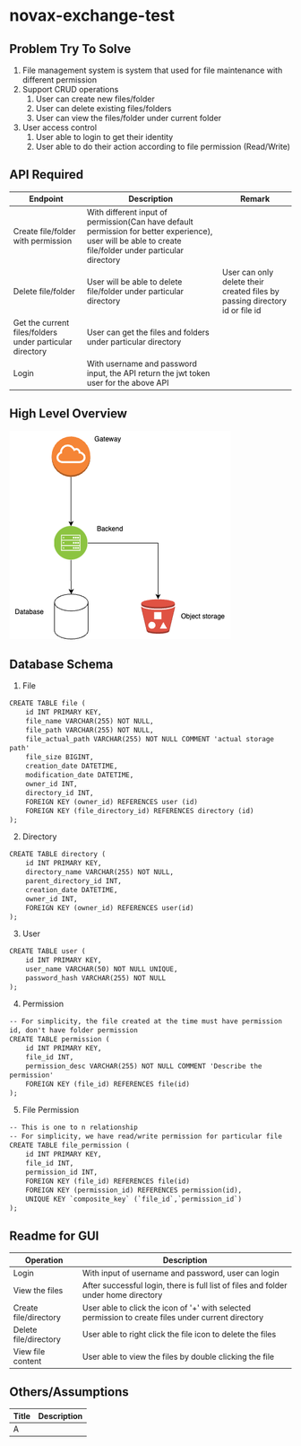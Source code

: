 # novax-exchange-test

## Problem Try To Solve
1. File management system is system that used for file maintenance with different permission 
1. Support CRUD operations
    1. User can create new files/folder
    2. User can delete existing files/folders
    3. User can view the files/folder under current folder
2. User access control
    1. User able to login to get their identity
    2. User able to do their action according to file permission (Read/Write)

## API Required
| Endpoint | Description | Remark
| -------- | ------- | -------
| Create file/folder with permission  | With different input of permission(Can have default permission for better experience), user will be able to create file/folder under particular directory    |
| Delete file/folder | User will be able to delete file/folder under particular directory     | User can only delete their created files by passing directory id or file id
| Get the current files/folders under particular directory    | User can get the files and folders under particular directory    |
| Login | With username and password input, the API return the jwt token user for the above API|


## High Level Overview
![High Level Image](./diagram1.png)


## Database Schema 
1. File
```
CREATE TABLE file (
    id INT PRIMARY KEY,
    file_name VARCHAR(255) NOT NULL,
    file_path VARCHAR(255) NOT NULL,
    file_actual_path VARCHAR(255) NOT NULL COMMENT 'actual storage path'
    file_size BIGINT,
    creation_date DATETIME,
    modification_date DATETIME,
    owner_id INT,
    directory_id INT, 
    FOREIGN KEY (owner_id) REFERENCES user (id)
    FOREIGN KEY (file_directory_id) REFERENCES directory (id)
);
```
2. Directory
```
CREATE TABLE directory (
    id INT PRIMARY KEY,
    directory_name VARCHAR(255) NOT NULL,
    parent_directory_id INT,
    creation_date DATETIME,
    owner_id INT,
    FOREIGN KEY (owner_id) REFERENCES user(id)
);
```
3. User
```
CREATE TABLE user (
    id INT PRIMARY KEY,
    user_name VARCHAR(50) NOT NULL UNIQUE,
    password_hash VARCHAR(255) NOT NULL
);

```
4. Permission
```
-- For simplicity, the file created at the time must have permission id, don't have folder permission
CREATE TABLE permission (
    id INT PRIMARY KEY,
    file_id INT,
    permission_desc VARCHAR(255) NOT NULL COMMENT 'Describe the permission'
    FOREIGN KEY (file_id) REFERENCES file(id)
);
```
5. File Permission
```
-- This is one to n relationship
-- For simplicity, we have read/write permission for particular file
CREATE TABLE file_permission (
    id INT PRIMARY KEY,
    file_id INT,
    permission_id INT,
    FOREIGN KEY (file_id) REFERENCES file(id)
    FOREIGN KEY (permission_id) REFERENCES permission(id),
    UNIQUE KEY `composite_key` (`file_id`,`permission_id`)
);
```


## Readme for GUI
| Operation | Description 
| --------  | -------     
| Login     | With input of username and password, user can login |
| View the files | After successful login, there is full list of files and folder under home directory |
| Create file/directory | User able to click the icon of '+' with selected permission to create files under current directory
| Delete file/directory | User able to right click the file icon to delete the files
| View file content | User able to view the files by double clicking the file

## Others/Assumptions
| Title | Description 
| --------  | -------    
| A